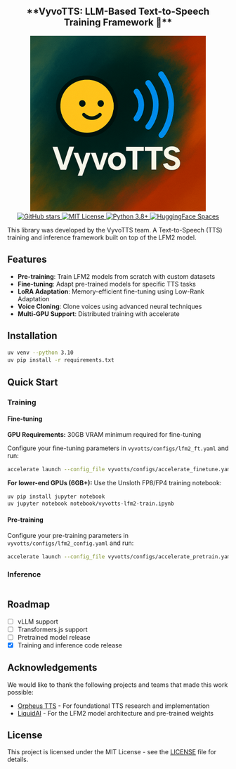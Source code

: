<div align="center">
<h2>
    **VyvoTTS: LLM-Based Text-to-Speech Training Framework 🚀**
</h2>
<div>
    <div align="center">
    <img width="400" alt="VyvoTTS Logo" src="assets/logo.png" style="max-width: 100%; height: auto;">
</div>
</div>
<div>
    <a href="https://github.com/Vyvo-Labs/VyvoTTS" target="_blank">
        <img src="https://img.shields.io/github/stars/Vyvo-Labs/VyvoTTS?style=for-the-badge&color=FF6B6B&labelColor=2D3748" alt="GitHub stars">
    </a>
    <a href="https://github.com/Vyvo-Labs/VyvoTTS/blob/main/LICENSE" target="_blank">
        <img src="https://img.shields.io/badge/License-MIT-4ECDC4?style=for-the-badge&labelColor=2D3748" alt="MIT License">
    </a>
    <a href="https://python.org" target="_blank">
        <img src="https://img.shields.io/badge/Python-3.8+-45B7D1?style=for-the-badge&logo=python&logoColor=white&labelColor=2D3748" alt="Python 3.8+">
    </a>
    <a href="https://huggingface.co/spaces/Vyvo/VyvoTTS-LFM2" target="_blank">
        <img src="https://img.shields.io/badge/🤗_Hugging_Face-Spaces-FFD93D?style=for-the-badge&labelColor=2D3748" alt="HuggingFace Spaces">
    </a>
</div>
</div>

This library was developed by the VyvoTTS team. A Text-to-Speech (TTS) training and inference framework built on top of the LFM2 model.

## Features

- **Pre-training**: Train LFM2 models from scratch with custom datasets
- **Fine-tuning**: Adapt pre-trained models for specific TTS tasks
- **LoRA Adaptation**: Memory-efficient fine-tuning using Low-Rank Adaptation
- **Voice Cloning**: Clone voices using advanced neural techniques
- **Multi-GPU Support**: Distributed training with accelerate

## Installation

```bash
uv venv --python 3.10
uv pip install -r requirements.txt
```

## Quick Start

### Training

#### Fine-tuning
**GPU Requirements:** 30GB VRAM minimum required for fine-tuning

Configure your fine-tuning parameters in `vyvotts/configs/lfm2_ft.yaml` and run:

```bash
accelerate launch --config_file vyvotts/configs/accelerate_finetune.yaml vyvotts/train.py
```

**For lower-end GPUs (6GB+):** Use the Unsloth FP8/FP4 training notebook:
```bash
uv pip install jupyter notebook
uv jupyter notebook notebook/vyvotts-lfm2-train.ipynb
```

#### Pre-training
Configure your pre-training parameters in `vyvotts/configs/lfm2_config.yaml` and run:

```bash
accelerate launch --config_file vyvotts/configs/accelerate_pretrain.yaml vyvotts/train.py
```

### Inference

```python

```

## Roadmap

- [ ] vLLM support
- [ ] Transformers.js support
- [ ] Pretrained model release
- [X] Training and inference code release

## Acknowledgements

We would like to thank the following projects and teams that made this work possible:

- [Orpheus TTS](https://github.com/canopyai/orpheus-tts) - For foundational TTS research and implementation
- [LiquidAI](https://huggingface.co/LiquidAI) - For the LFM2 model architecture and pre-trained weights

## License

This project is licensed under the MIT License - see the [LICENSE](LICENSE) file for details.

